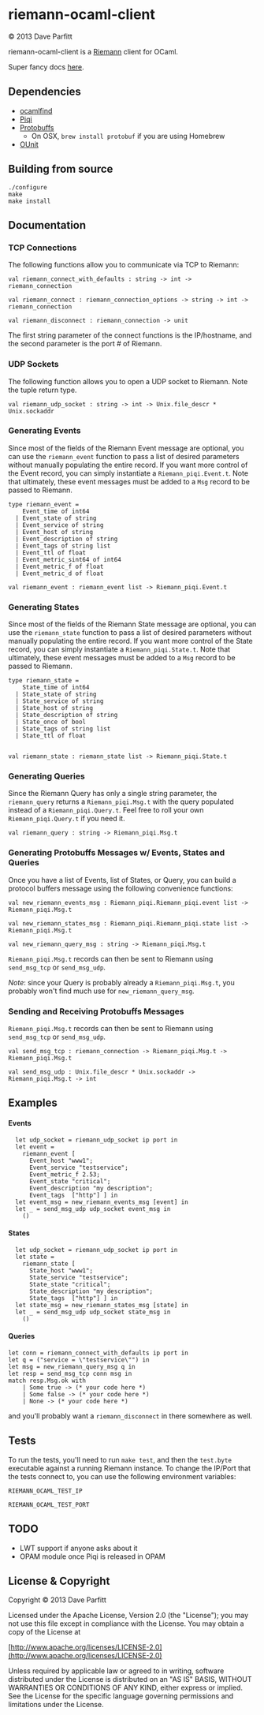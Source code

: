 riemann-ocaml-client
====================

© 2013 Dave Parfitt

riemann-ocaml-client is a [Riemann](http://riemann.io) client for OCaml.

Super fancy docs [here](http://metadave.github.com/riemann-ocaml-client).

## Dependencies

* [ocamlfind](http://projects.camlcity.org/projects/findlib.html)
* [Piqi](http://piqi.org/) 
* [Protobuffs](http://code.google.com/p/protobuf/)
   * On OSX, `brew install protobuf` if you are using Homebrew
* [OUnit](http://ounit.forge.ocamlcore.org/)

## Building from source

```
./configure
make
make install
```

## Documentation


### TCP Connections


The following functions allow you to communicate via TCP to Riemann:


	val riemann_connect_with_defaults : string -> int -> riemann_connection
		
	val riemann_connect : riemann_connection_options -> string -> int -> riemann_connection

	val riemann_disconnect : riemann_connection -> unit

The first string parameter of the connect functions is the IP/hostname, and the second parameter is the port # of Riemann.


### UDP Sockets

The following function allows you to open a UDP socket to Riemann. Note the tuple return type.

	val riemann_udp_socket : string -> int -> Unix.file_descr * Unix.sockaddr


### Generating Events

Since most of the fields of the Riemann Event message are optional, you can use the `riemann_event` function to pass a list of desired parameters without manually populating the entire record. If you want more control of the Event record, you can simply instantiate a `Riemann_piqi.Event.t`. Note that ultimately, these event messages must be added to a `Msg` record to be passed to Riemann.

```
type riemann_event =
    Event_time of int64
  | Event_state of string
  | Event_service of string
  | Event_host of string
  | Event_description of string
  | Event_tags of string list
  | Event_ttl of float
  | Event_metric_sint64 of int64
  | Event_metric_f of float
  | Event_metric_d of float

val riemann_event : riemann_event list -> Riemann_piqi.Event.t
```

### Generating States

Since most of the fields of the Riemann State message are optional, you can use the `riemann_state` function to pass a list of desired parameters without manually populating the entire record. If you want more control of the State record, you can simply instantiate a `Riemann_piqi.State.t`. Note that ultimately, these event messages must be added to a `Msg` record to be passed to Riemann.


```
type riemann_state =
    State_time of int64
  | State_state of string
  | State_service of string
  | State_host of string
  | State_description of string
  | State_once of bool
  | State_tags of string list
  | State_ttl of float


val riemann_state : riemann_state list -> Riemann_piqi.State.t
```

### Generating Queries

Since the Riemann Query has only a single string parameter, the `riemann_query` returns a `Riemann_piqi.Msg.t` with the query populated instead of a `Riemann_piqi.Query.t`. Feel free to roll your own `Riemann_piqi.Query.t` if you need it.

```
val riemann_query : string -> Riemann_piqi.Msg.t
```

### Generating Protobuffs Messages w/ Events, States and Queries

Once you have a list of Events, list of States, or Query, you can build a protocol buffers message using the following convenience functions:

	val new_riemann_events_msg : Riemann_piqi.Riemann_piqi.event list -> Riemann_piqi.Msg.t

	val new_riemann_states_msg : Riemann_piqi.Riemann_piqi.state list -> Riemann_piqi.Msg.t

	val new_riemann_query_msg : string -> Riemann_piqi.Msg.t

`Riemann_piqi.Msg.t` records can then be sent to Riemann using `send_msg_tcp` or `send_msg_udp`.

*Note*: since your Query is probably already a `Riemann_piqi.Msg.t`, you probably won't find much use for `new_riemann_query_msg`.

### Sending and Receiving Protobuffs Messages

`Riemann_piqi.Msg.t` records can then be sent to Riemann using `send_msg_tcp` or `send_msg_udp`.


	val send_msg_tcp : riemann_connection -> Riemann_piqi.Msg.t -> Riemann_piqi.Msg.t

	val send_msg_udp : Unix.file_descr * Unix.sockaddr -> Riemann_piqi.Msg.t -> int


## Examples

#### Events

```
  let udp_socket = riemann_udp_socket ip port in
  let event =
    riemann_event [
      Event_host "www1";
      Event_service "testservice";
      Event_metric_f 2.53;
      Event_state "critical";
      Event_description "my description";
      Event_tags  ["http"] ] in
  let event_msg = new_riemann_events_msg [event] in
  let _ = send_msg_udp udp_socket event_msg in
  	()
```

#### States

```
  let udp_socket = riemann_udp_socket ip port in
  let state =
    riemann_state [
      State_host "www1";
      State_service "testservice";
      State_state "critical";
      State_description "my description";
      State_tags  ["http"] ] in
  let state_msg = new_riemann_states_msg [state] in
  let _ = send_msg_udp udp_socket state_msg in
    ()
```

#### Queries


```
let conn = riemann_connect_with_defaults ip port in
let q = ("service = \"testservice\"") in
let msg = new_riemann_query_msg q in
let resp = send_msg_tcp conn msg in
match resp.Msg.ok with
	| Some true -> (* your code here *)
    | Some false -> (* your code here *)
    | None -> (* your code here *)
```

and you'll probably want a `riemann_disconnect` in there somewhere as well.

## Tests

To run the tests, you'll need to run `make test`, and then the `test.byte` executable against a running Riemann instance. To change the IP/Port that the tests connect to, you can use the following environment variables:

	RIEMANN_OCAML_TEST_IP

	RIEMANN_OCAML_TEST_PORT

## TODO

- LWT support if anyone asks about it
- OPAM module once Piqi is released in OPAM

## License & Copyright

Copyright © 2013 Dave Parfitt

Licensed under the Apache License, Version 2.0 (the "License"); you may not use this file except in compliance with the License. You may obtain a copy of the License at

[http://www.apache.org/licenses/LICENSE-2.0](http://www.apache.org/licenses/LICENSE-2.0)

Unless required by applicable law or agreed to in writing, software distributed under the License is distributed on an "AS IS" BASIS, WITHOUT WARRANTIES OR CONDITIONS OF ANY KIND, either express or implied. See the License for the specific language governing permissions and limitations under the License.

